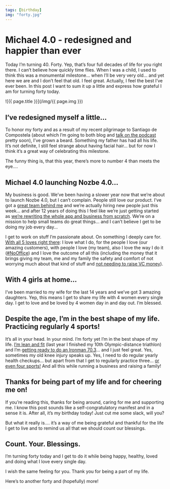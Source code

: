 ```yaml
---
tags: [birthday]
img: "forty.jpg"
---
```


# Michael 4.0 - redesigned and happier than ever

Today I’m turning 40. Forty. Yep, that’s four full decades of life for you right there. I can’t believe how quickly time flies. When I was a child, I used to think this was a monumental milestone... when I’ll be very very old... and yet here we are and I don’t feel that old. I feel great. Actually, I feel the best I’ve ever been. In this post I want to sum it up a little and express how grateful I am for turning forty today.
 
<!--More-->

![{{ page.title }}](/img/{{ page.img }})

## I’ve redesigned myself a little...

To honor my forty and as a result of my recent pilgrimage to Santiago de Compostela (about which I’m going to both blog and [talk on the podcast](/podcast) pretty soon), I’ve grown a beard. Something my father has had all his life. It’s not definite, I still feel strange about having facial hair... but for now I think it’s a great way of celebrating this milestone.

The funny thing is, that this year, there’s more to number 4 than meets the eye....

## Michael 4.0 launching Nozbe 4.0...

My business is good. We’ve been having a slower year now that we’re about to launch Nozbe 4.0, but I can’t complain. People still love our product. I’ve got a [great team behind me](https://nozbe.com/about) and we’re actually hiring new people just this week... and after 12 years of doing this I feel like we’re just getting started as [we’re rewriting the whole app and business from scratch](https://michael.gratis/nozbe). We’re on a mission to help small teams do great things... and I can’t believe I get to be doing my job every day...

I get to work on stuff I’m passionate about. On something I deeply care for. [With all 5 loves right there](https://sliwinski.com/5-loves): I love what I do, for the people I love (our amazing customers), with people I love (my team), also I love the way I do it ([#NoOffice](/nooffice)) and I love the outcome of all this (including the money that it brings giving my team, me and my family the safety and comfort of not worrying much about that kind of stuff and [not needing to raise VC money](https://nozbe.com/blog/11-years/)).

## With 4 girls at home...

I’ve been married to my wife for the last 14 years and we’ve got 3 amazing daughters. Yep, this means I get to share my life with 4 women every single day. I get to love and be loved by 4 women day in and day out. I’m blessed.

## Despite the age, I’m in the best shape of my life. Practicing regularly 4 sports!

It’s all in your head. In your mind. I’m forty yet I’m in the best shape of my life. [I’m lean and fit](/sports) (last year I finished my 10th Olympic-distance triathlon) and I’m [getting ready to do an Ironman 70.3](https://sliwinski.com/wannabe)... and I just feel great. Yes, sometimes my old knee injury speaks up. Yes, I need to do regular yearly health checkups... but apart from that I get to regularly practice three... [or even four sports!](https://sliwinski.com/tennis) And all this while running a business and raising a family!

## Thanks for being part of my life and for cheering me on!

If you’re reading this, thanks for being around, caring for me and supporting me. I know this post sounds like a self-congratulatory manifest and in a sense it is. After all, it’s my birthday today! Just cut me some slack, will you?

But what it really is.... it’s a way of me being grateful and thankful for the life I get to live and to remind us all that we should count our blessings.

## Count. Your. Blessings.

I’m turning forty today and I get to do it while being happy, healthy, loved and doing what I love every single day.

I wish the same feeling for you. Thank you for being a part of my life.

Here’s to another forty and (hopefully) more!


[n]: https://michael.gratis/nozbe
[p]: /podcast